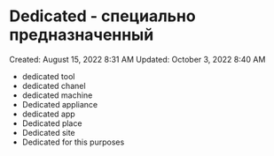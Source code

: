 # Dedicated - специально предназначенный

Created: August 15, 2022 8:31 AM
Updated: October 3, 2022 8:40 AM

- dedicated tool
- dedicated chanel
- dedicated machine
- Dedicated appliance
- dedicated app
- Dedicated place
- Dedicated site
- Dedicated for this purposes